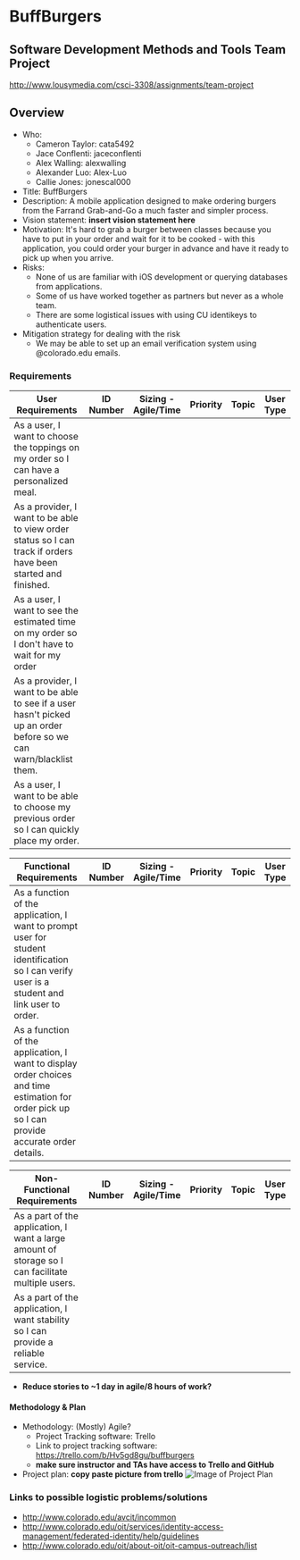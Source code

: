 # BuffBurgers
## Software Development Methods and Tools Team Project
http://www.lousymedia.com/csci-3308/assignments/team-project

## Overview
* Who: 
  * Cameron Taylor: cata5492
  * Jace Conflenti: jaceconflenti
  * Alex Walling: alexwalling
  * Alexander Luo: Alex-Luo
  * Callie Jones: jonescal000
* Title: BuffBurgers
* Description: A mobile application designed to make ordering burgers from the Farrand Grab-and-Go a much faster and simpler process.
* Vision statement: __insert vision statement here__
* Motivation: It's hard to grab a burger between classes because you have to put in your order and wait for it to be cooked - with this application, you could order your burger in advance and have it ready to pick up when you arrive.
* Risks: 
  * None of us are familiar with iOS development or querying databases from applications.
  * Some of us have worked together as partners but never as a whole team.
  * There are some logistical issues with using CU identikeys to authenticate users.
* Mitigation strategy for dealing with the risk
  * We may be able to set up an email verification system using @colorado.edu emails.

### Requirements

User Requirements | ID Number | Sizing - Agile/Time | Priority | Topic | User Type
----------------- | --------- | ------------------- | -------- | ----- | ---------
As a user, I want to choose the toppings on my order so I can have a personalized meal. |
As a provider, I want to be able to view order status so I can track if orders have been started and finished. |
As a user, I want to see the estimated time on my order so I don't have to wait for my order |
As a provider, I want to be able to see if a user hasn't picked up an order before so we can warn/blacklist them. |
As a user, I want to be able to choose my previous order so I can quickly place my order. |

Functional Requirements | ID Number | Sizing - Agile/Time | Priority | Topic | User Type
---------- | --------- | ------------------- | -------- | ----- | ---------
As a function of the application, I want to prompt user for student identification so I can verify user is a student and link user to order. |
As a function of the application, I want to display order choices and time estimation for order pick up so I can provide accurate order details. |



Non-Functional Requirements | ID Number | Sizing - Agile/Time | Priority | Topic | User Type
--------------- | --------- | ------------------- | -------- | ----- | ---------
As a part of the application, I want a large amount of storage so I can facilitate multiple users. |
As a part of the application, I want stability so I can provide a reliable service. |

* __Reduce stories to ~1 day in agile/8 hours of work?__

#### Methodology & Plan
* Methodology: (Mostly) Agile?
  * Project Tracking software: Trello
  * Link to project tracking software: https://trello.com/b/Hv5gd8gu/buffburgers
  * __make sure instructor and TAs have access to Trello and GitHub__
* Project plan: __copy paste picture from trello__ ![Image of Project Plan](https://octodex.github.com/images/linktocat.jpg)

### Links to possible logistic problems/solutions
* http://www.colorado.edu/avcit/incommon
* http://www.colorado.edu/oit/services/identity-access-management/federated-identity/help/guidelines
* http://www.colorado.edu/oit/about-oit/oit-campus-outreach/list
